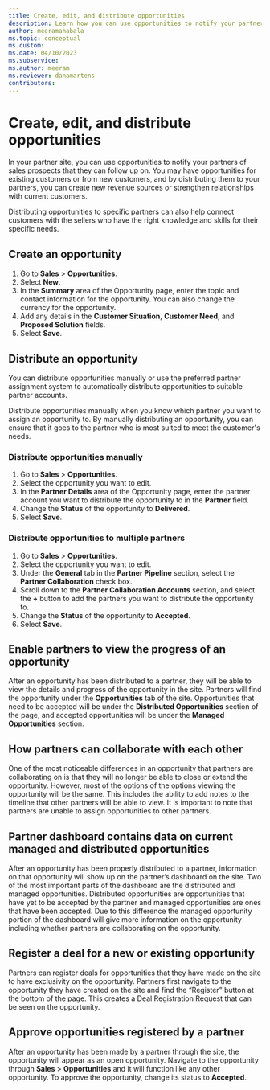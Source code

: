```yaml
---
title: Create, edit, and distribute opportunities
description: Learn how you can use opportunities to notify your partners of sales prospects that they can follow up on.
author: meeramahabala
ms.topic: conceptual
ms.custom: 
ms.date: 04/10/2023
ms.subservice: 
ms.author: meeram
ms.reviewer: danamartens
contributors:
---
```


# Create, edit, and distribute opportunities

In your partner site, you can use opportunities to notify your partners of sales prospects that they can follow up on. You may have opportunities for existing customers or from new customers, and by distributing them to your partners, you can create new revenue sources or strengthen relationships with current customers.

Distributing opportunities to specific partners can also help connect customers with the sellers who have the right knowledge and skills for their specific needs.

## Create an opportunity

1. Go to **Sales** &gt; **Opportunities**. 
2. Select **New**. 
3. In the **Summary** area of the Opportunity page, enter the topic and contact information for the opportunity. You can also change the currency for the opportunity. 
4. Add any details in the **Customer Situation**, **Customer Need**, and **Proposed Solution** fields. 
5. Select **Save**.

## Distribute an opportunity

You can distribute opportunities manually or use the preferred partner assignment system to automatically distribute opportunities to suitable partner accounts.

Distribute opportunities manually when you know which partner you want to assign an opportunity to. By manually distributing an opportunity, you can ensure that it goes to the partner who is most suited to meet the customer's needs.

### Distribute opportunities manually
1. Go to **Sales** &gt; **Opportunities**.
2. Select the opportunity you want to edit.
3. In the **Partner Details** area of the Opportunity page, enter the partner account you want to distribute the opportunity to in the **Partner** field.
4. Change the **Status** of the opportunity to **Delivered**.
5. Select **Save**.

### Distribute opportunities to multiple partners

1.  Go to **Sales** &gt; **Opportunities**.
2.  Select the opportunity you want to edit.
3.  Under the **General** tab in the **Partner Pipeline** section, select the **Partner Collaboration** check box.
4.  Scroll down to the **Partner Collaboration Accounts** section, and select the **+** button to add the partners you want to distribute the opportunity to.
5.  Change the **Status** of the opportunity to **Accepted**.
6.  Select **Save**.

## Enable partners to view the progress of an opportunity

After an opportunity has been distributed to a partner, they will be able to view the details and progress of the opportunity in the site. Partners will find the opportunity under the **Opportunities** tab of the site. Opportunities that need to be accepted will be under the **Distributed Opportunities** section of the page, and accepted opportunities will be under the **Managed Opportunities** section.

## How partners can collaborate with each other

One of the most noticeable differences in an opportunity that partners are collaborating on is that they will no longer be able to close or extend the opportunity. However, most of the options of the options viewing the opportunity will be the same. This includes the ability to add notes to the timeline that other partners will be able to view. It is important to note that partners are unable to assign opportunities to other partners.

## Partner dashboard contains data on current managed and distributed opportunities

After an opportunity has been properly distributed to a partner, information on that opportunity will show up on the partner’s dashboard on the site. Two of the most important parts of the dashboard are the distributed and managed opportunities. Distributed opportunities are opportunities that have yet to be accepted by the partner and managed opportunities are ones that have been accepted. Due to this difference the managed opportunity portion of the dashboard will give more information on the opportunity including whether partners are collaborating on the opportunity.

## Register a deal for a new or existing opportunity

Partners can register deals for opportunities that they have made on the site to have exclusivity on the opportunity. Partners first navigate to the opportunity they have created on the site and find the “Register” button at the bottom of the page. This creates a Deal Registration Request that can be seen on the opportunity.

## Approve opportunities registered by a partner

After an opportunity has been made by a partner through the site, the opportunity will appear as an open opportunity. Navigate to the opportunity through **Sales** &gt; **Opportunities** and it will function like any other opportunity. To approve the opportunity, change its status to **Accepted**.
